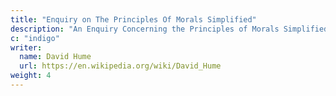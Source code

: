```yaml
---
title: "Enquiry on The Principles Of Morals Simplified"
description: "An Enquiry Concerning the Principles of Morals Simplified"
c: "indigo"
writer:
  name: David Hume
  url: https://en.wikipedia.org/wiki/David_Hume
weight: 4
---
```

